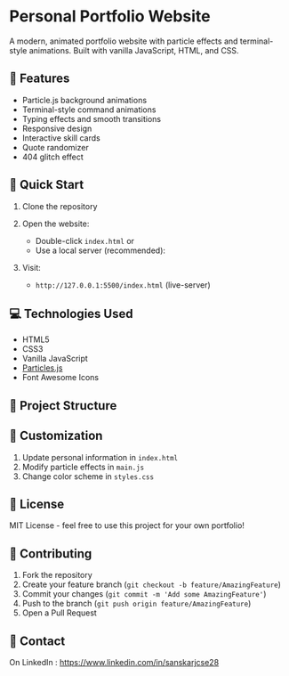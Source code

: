 # Personal Portfolio Website

A modern, animated portfolio website with particle effects and terminal-style animations. Built with vanilla JavaScript, HTML, and CSS.

## 🌟 Features

- Particle.js background animations
- Terminal-style command animations
- Typing effects and smooth transitions
- Responsive design
- Interactive skill cards
- Quote randomizer
- 404 glitch effect

## 🚀 Quick Start

1. Clone the repository

2. Open the website:
   - Double-click `index.html` or
   - Use a local server (recommended):

3. Visit:
   - `http://127.0.0.1:5500/index.html` (live-server)

## 💻 Technologies Used

- HTML5
- CSS3
- Vanilla JavaScript
- [Particles.js](https://vincentgarreau.com/particles.js/)
- Font Awesome Icons

## 📁 Project Structure

## 🔧 Customization

1. Update personal information in `index.html`
2. Modify particle effects in `main.js`
3. Change color scheme in `styles.css`

## 📝 License

MIT License - feel free to use this project for your own portfolio!

## 🤝 Contributing

1. Fork the repository
2. Create your feature branch (`git checkout -b feature/AmazingFeature`)
3. Commit your changes (`git commit -m 'Add some AmazingFeature'`)
4. Push to the branch (`git push origin feature/AmazingFeature`)
5. Open a Pull Request

## 📧 Contact
On LinkedIn : https://www.linkedin.com/in/sanskarjcse28
